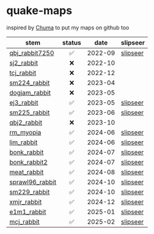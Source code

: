 # quake-maps

inspired by [Chuma](https://github.com/ChumaSuey) to put my maps on github too

| stem                                       | status | date    | slipseer                                                                                  |
| ------------------------------------------ | :----: | ------- | ----------------------------------------------------------------------------------------- |
| [qbj_rabbit7250](./maps/qbj_rabbit7250/)   |   ✅   | 2022-09 | [slipseer](https://www.slipseer.com/index.php?resources/quake-brutalist-jam.126/)         |
| [sj2_rabbit](./maps/sj2_rabbit/)           |   ❌   | 2022-10 |                                                                                           |
| [tcj_rabbit](./maps/tcj_rabbit/)           |   ❌   | 2022-12 |                                                                                           |
| [sm224_rabbit](./maps/sm224_rabbit/)       |   ❌   | 2023-04 |                                                                                           |
| [dogjam_rabbit](./maps/dogjam_rabbit/)     |   ❌   | 2023-05 |                                                                                           |
| [ej3_rabbit](./maps/ej3_rabbit/)           |   ✅   | 2023-05 | [slipseer](https://www.slipseer.com/index.php?resources/explore-jam-3.228/)               |
| [sm225_rabbit](./maps/sm225_rabbit/)       |   ✅   | 2023-06 | [slipseer](https://www.slipseer.com/index.php?resources/the-randomizer-special-2.232/)    |
| [qbj2_rabbit](./maps/qbj2_rabbit/)         |   ❌   | 2023-10 |                                                                                           |
| [rm_myopia](./maps/rm_myopia/)             |   ✅   | 2024-06 | [slipseer](https://www.slipseer.com/index.php?resources/re-mobilize.239/)                 |
| [lim_rabbit](./maps/lim_rabbit/)           |   ✅   | 2024-06 | [slipseer](https://www.slipseer.com/index.php?resources/liminal-spaces-jam.359/)          |
| [bonk_rabbit](./maps/bonk_rabbit/)         |   ✅   | 2024-07 | [slipseer](https://www.slipseer.com/index.php?resources/bonk-jam.373/)                    |
| [bonk_rabbit2](./maps/bonk_rabbit2/)       |   ✅   | 2024-07 | [slipseer](https://www.slipseer.com/index.php?resources/bonk-jam.373/)                    |
| [meat_rabbit](./maps/meat_rabbit)          |   ✅   | 2024-08 | [slipseer](https://www.slipseer.com/index.php?resources/meat-jam.392/)                    |
| [sprawl96_rabbit](./maps/sprawl96_rabbit/) |   ✅   | 2024-10 | [slipseer](https://www.slipseer.com/index.php?resources/sprawl-96.398/)                   |
| [sm229_rabbit](./maps/sm229_rabbit/)       |   ✅   | 2024-10 | [slipseer](https://www.slipseer.com/index.php?resources/sm229-six-textures-3.410/)        |
| [xmjr_rabbit](./maps/xmjr_rabbit/)         |   ✅   | 2024-12 | [slipseer](https://www.slipseer.com/index.php?resources/christmas-jumper-jam.423/)        |
| [e1m1_rabbit](./maps/e1m1_rabbit/)         |   ✅   | 2025-01 | [slipseer](https://www.slipseer.com/index.php?resources/quake-from-memory-shareware.436/) |
| [mcj_rabbit](./maps/mcj_rabbit/)           |   ✅   | 2025-02 | [slipseer](https://www.slipseer.com/index.php?resources/minecraft-textures-jam.442/)      |
